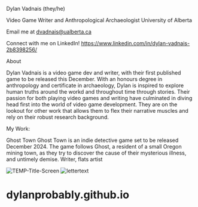 Dylan Vadnais
(they/he)

Video Game Writer and Anthropological Archaeologist
University of Alberta

Email me at dvadnais@ualberta.ca

Connect with me on LinkedIn!
https://www.linkedin.com/in/dylan-vadnais-2b8398256/

About

Dylan Vadnais is a video game dev and writer, with their first published game to be released this December. With an honours degree in anthropology and certificate in archaeology, Dylan is inspired to explore human truths around the workd and throughout time through stories. Their passion for both playing video games and writing have culminated in diving head first into the world of video game development.
They are on the lookout for other work that allows them to flex their narrative muscles and rely on their robust research background.

My Work:

Ghost Town
Ghost Town is an indie detective game set to be released December 2024. The game follows Ghost, a resident of a small Oregon mining town, as they try to discover the cause of their mysterious illness, and untimely demise.
Writer, flats artist

![TEMP-Title-Screen](https://github.com/user-attachments/assets/751067c4-cd85-46a9-b4ca-10d2d1c542f2)
![lettertext](https://github.com/user-attachments/assets/5ec55c65-79a2-4a8b-976b-bc7a0475a762)


# dylanprobably.github.io
